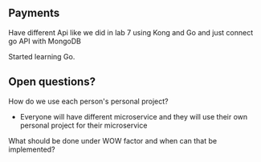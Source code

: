 ## Payments

Have different Api like we did in lab 7 using Kong and Go and just connect go API with MongoDB

Started learning Go.


## Open questions?

How do we use each person's personal project?
- Everyone will have different microservice and they will use their own personal project for their microservice

What should be done under WOW factor and when can that be implemented?
